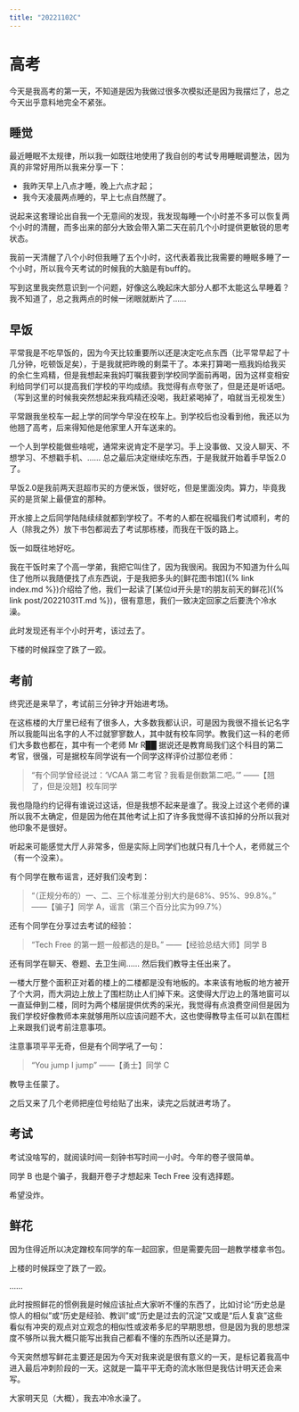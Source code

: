 ```yaml
---
title: "20221102C"
---
```


# 高考

今天是我高考的第一天，不知道是因为我做过很多次模拟还是因为我摆烂了，总之今天出乎意料地完全不紧张。

## 睡觉

最近睡眠不太规律，所以我一如既往地使用了我自创的考试专用睡眠调整法，因为真的非常好用所以我来分享一下：

- 我昨天早上八点才睡，晚上六点才起；
- 我今天凌晨两点睡的，早上七点自然醒了。

说起来这套理论出自我一个无意间的发现，我发现每睡一个小时差不多可以恢复两个小时的清醒，而多出来的部分大致会带入第二天在前几个小时提供更敏锐的思考状态。

我前一天清醒了八个小时但我睡了五个小时，这代表着我比我需要的睡眠多睡了一个小时，所以我今天考试的时候我的大脑是有buff的。

写到这里我突然意识到一个问题，好像这么晚起床大部分人都不太能这么早睡着？我不知道了，总之我两点的时候一闭眼就断片了……

## 早饭

平常我是不吃早饭的，因为今天比较重要所以还是决定吃点东西（比平常早起了十几分钟，吃顿饭足矣），于是我就把昨晚的剩菜干了。本来打算喝一瓶我妈给我买的余仁生鸡精，但是我想起来我妈叮嘱我要到学校同学面前再喝，因为这样变相安利给同学们可以提高我们学校的平均成绩。我觉得有点夸张了，但是还是听话吧。（写到这里的时候我突然想起来我鸡精还没喝，我赶紧喝掉了，咱就当无视发生）

平常跟我坐校车一起上学的同学今早没在校车上。到学校后也没看到他，我还以为他翘了高考，后来得知他是他家里人开车送来的。

一个人到学校能做些啥呢，通常来说肯定不是学习。手上没事做、又没人聊天、不想学习、不想戳手机、…… 总之最后决定继续吃东西，于是我就开始着手早饭2.0了。

早饭2.0是我前两天逛超市买的方便米饭，很好吃，但是里面没肉。算力，毕竟我买的是货架上最便宜的那种。

开水接上之后同学陆陆续续就都到学校了。不考的人都在祝福我们考试顺利，考的人（除我之外）放下书包都润去了考试那栋楼，而我在干饭的路上。

饭一如既往地好吃。

我在干饭时来了个高一学弟，我把它叫住了，因为我很闲。我因为不知道为什么叫住了他所以我随便找了点东西说，于是我把多头的[鲜花图书馆]({% link index.md %})介绍给了他，我们一起读了[某位id开头是`T`的朋友前天的鲜花]({% link post/20221031T.md %})，很有意思，我们一致决定回家之后要洗个冷水澡。

此时发现还有半个小时开考，该过去了。

下楼的时候踩空了跌了一跤。

## 考前

终究还是来早了，考试前三分钟才开始进考场。

在这栋楼的大厅里已经有了很多人，大多数我都认识，可是因为我很不擅长记名字所以我能叫出名字的人不过就寥寥数人，其中就有校车同学。教我们这一科的老师们大多数也都在，其中有一个老师 Mr R██ 据说还是教育局我们这个科目的第二考官，很强，可是据校车同学说有一个同学这样评价过那位老师：

> “有个同学曾经说过：‘VCAA 第二考官？我看是倒数第二吧。’” ——【翘了，但是没翘】校车同学

我也隐隐约约记得有谁说过这话，但是我想不起来是谁了。我没上过这个老师的课所以我不太确定，但是因为他在其他考试上扣了许多我觉得不该扣掉的分所以我对他印象不是很好。

听起来可能感觉大厅人非常多，但是实际上同学们也就只有几十个人，老师就三个（有一个没来）。

有个同学在散布谣言，还好我们没考到：

> “（正规分布的）一、二、三个标准差分别大约是68%、95%、99.8%。” ——【骗子】同学 A，谣言（第三个百分比实为99.7%）

还有个同学在分享过去考试的经验：

> “Tech Free 的第一题一般都选的是B。” ——【经验总结大师】同学 B

还有同学在聊天、卷题、去卫生间…… 然后我们教导主任出来了。

一楼大厅整个面积正对着的楼上的二楼都是没有地板的。本来该有地板的地方被开了个大洞，而大洞边上放上了围栏防止人们掉下来。这使得大厅边上的落地窗可以一直延伸到二楼，同时为两个楼层提供优秀的采光，我觉得有点浪费空间但是因为我们学校好像教师本来就够用所以应该问题不大，这也使得教导主任可以趴在围栏上来跟我们说考前注意事项。

注意事项平平无奇，但是有个同学吼了一句：

> “You jump I jump” ——【勇士】同学 C

教导主任蒙了。

之后又来了几个老师把座位号给贴了出来，读完之后就进考场了。

## 考试

考试没啥写的，就阅读时间一刻钟书写时间一小时。今年的卷子很简单。

同学 B 也是个骗子，我翻开卷子才想起来 Tech Free 没有选择题。

希望没炸。

## 鲜花

因为住得近所以决定蹭校车同学的车一起回家，但是需要先回一趟教学楼拿书包。

上楼的时候踩空了跌了一跤。

……

此时按照鲜花的惯例我是时候应该扯点大家听不懂的东西了，比如讨论“历史总是惊人的相似”或“历史是经验、教训”或“历史是过去的沉淀”又或是“后人复哀”这些看似有冲突的观点对立观念的相似性或波希多尼的早期思想，但是因为我的思想深度不够所以我大概只能写出我自己都看不懂的东西所以还是算力。

今天突然想写鲜花主要还是因为今天对我来说是很有意义的一天，是标记着我高中进入最后冲刺阶段的一天。这就是一篇平平无奇的流水账但是我估计明天还会来写。

大家明天见（大概），我去冲冷水澡了。